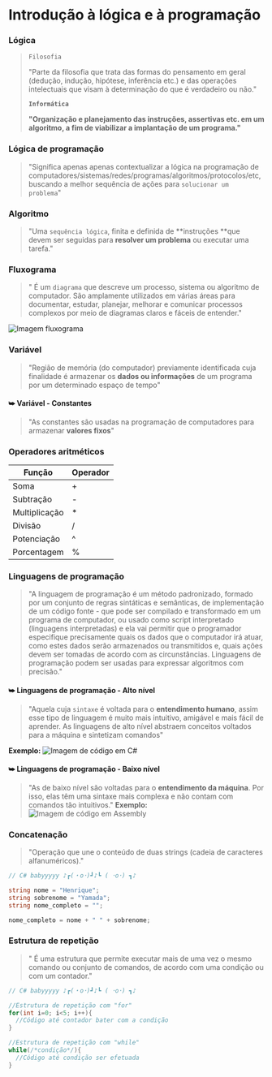 # Introdução à lógica e à programação

### Lógica
> `Filosofia`
> 
> "Parte da filosofia que trata das formas do pensamento em geral (dedução, indução, hipótese, inferência etc.) e das operações intelectuais que visam à determinação do que é verdadeiro ou não."
> 
> **`Informática`**
> 
> **"Organização e planejamento das instruções, assertivas etc. em um algoritmo, a fim de viabilizar a implantação de um programa."**

### Lógica de programação
> "Significa apenas apenas contextualizar a lógica na programação de computadores/sistemas/redes/programas/algoritmos/protocolos/etc, buscando a melhor sequência de ações para `solucionar um problema`"

### Algoritmo
> "Uma `sequência lógica`, finita e definida de **instruções **que devem ser seguidas para **resolver um problema** ou executar uma tarefa."

### Fluxograma
> " É um `diagrama` que descreve um processo, sistema ou algoritmo de computador. São amplamente utilizados em várias áreas para documentar, estudar, planejar, melhorar e comunicar processos complexos por meio de diagramas claros e fáceis de entender."

![Imagem fluxograma](https://i.pinimg.com/originals/47/14/60/4714607b27f7b9668606674320884ae0.png)

### Variável
> "Região de memória (do computador) previamente identificada cuja finalidade é armazenar os **dados ou informações** de um programa por um determinado espaço de tempo"

#### ⮩ Variável - Constantes
> "As constantes são usadas na programação de computadores para armazenar **valores fixos**"

### Operadores aritméticos

Função | Operador
-------- | --------
Soma | +
Subtração | -
Multiplicação | *
Divisão | /
Potenciação | ^
Porcentagem | %

### Linguagens de programação
> "A linguagem de programação é um método padronizado, formado por um conjunto de regras sintáticas e semânticas, de implementação de um código fonte - que pode ser compilado e transformado em um programa de computador, ou usado como script interpretado (linguagens interpretadas) e ela vai permitir que o programador especifique precisamente quais os dados que o computador irá atuar, como estes dados serão armazenados ou transmitidos e, quais ações devem ser tomadas de acordo com as circunstâncias. Linguagens de programação podem ser usadas para expressar algoritmos com precisão."

#### ⮩ Linguagens de programação - Alto nível
> "Aquela cuja `sintaxe` é voltada para o **entendimento humano**, assim esse tipo de linguagem é muito mais intuitivo, amigável e mais fácil de aprender. As linguagens de alto nível abstraem conceitos voltados para a máquina e sintetizam comandos"

**Exemplo:**
![Imagem de código em C#](https://docs.microsoft.com/pt-br/visualstudio/get-started/csharp/media/csharp-console-calculator-switch-code.png?view=vs-2022)

#### ⮩ Linguagens de programação - Baixo nível
>"As de baixo nível são voltadas para o **entendimento da máquina**. Por isso, elas têm uma sintaxe mais complexa e não contam com comandos tão intuitivos."
**Exemplo:**
![Imagem de código em Assembly](https://upload.wikimedia.org/wikipedia/commons/f/f3/Motorola_6800_Assembly_Language.png)
### Concatenação
> "Operação que une o conteúdo de duas strings (cadeia de caracteres alfanuméricos)."

~~~C#
// C# babyyyyy ♪┏(・o･)┛♪┗ ( ･o･) ┓♪

string nome = "Henrique";
string sobrenome = "Yamada";
string nome_completo = "";

nome_completo = nome + " " + sobrenome; 
~~~

### Estrutura de repetição
> " É uma estrutura que permite executar mais de uma vez o mesmo comando ou conjunto de comandos, de acordo com uma condição ou com um contador."

~~~C#
// C# babyyyyy ♪┏(・o･)┛♪┗ ( ･o･) ┓♪

//Estrutura de repetição com "for"
for(int i=0; i<5; i++){
  //Código até contador bater com a condição
}

//Estrutura de repetição com "while"
while(/*condição*/){
  //Código até condição ser efetuada
}
~~~


